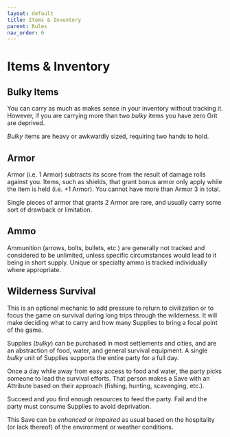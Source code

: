 ```yaml
---
layout: default
title: Items & Inventory
parent: Rules
nav_order: 6
---
```


# Items & Inventory

## Bulky Items

You can carry as much as makes sense in your inventory without tracking it. However, if you are carrying more than two *bulky* items you have zero Grit are deprived.

*Bulky* items are heavy or awkwardly sized, requiring two hands to hold.

## Armor

Armor (i.e. 1 Armor) subtracts its score from the result of damage rolls against you. Items, such as shields, that grant bonus armor only apply while the item is held (i.e. +1 Armor).
You cannot have more than Armor 3 in total.

Single pieces of armor that grants 2 Armor are rare, and usually carry some sort of drawback or limitation.

## Ammo

Ammunition (arrows, bolts, bullets, etc.) are generally not tracked and considered to be unlimited, unless specific circumstances would lead to it being in short supply.
Unique or specialty ammo is tracked individually where appropriate.

## Wilderness Survival

This is an optional mechanic to add pressure to return to civilization or to focus the game on survival during long trips through the wilderness. It will make deciding what to carry and how many Supplies to bring a focal point of the game. 

Supplies (*bulky*) can be purchased in most settlements and cities, and are an abstraction of food, water, and general survival equipment. A single *bulky* unit of Supplies supports the entire party for a full day.

Once a day while away from easy access to food and water, the party picks someone to lead the survival efforts. That person makes a Save with an Attribute based on their approach (fishing, hunting, scavenging, etc.).

Succeed and you find enough resources to feed the party. Fail and the party must consume Supplies to avoid deprivation.

This Save can be *enhanced* or *impaired* as usual based on the hospitality (or lack thereof) of the environment or weather conditions.